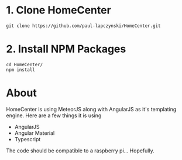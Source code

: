 # 1. Clone HomeCenter

```
git clone https://github.com/paul-lapczynski/HomeCenter.git
```

# 2. Install NPM Packages
```
cd HomeCenter/
npm install
```

# About
HomeCenter is using MeteorJS along with AngularJS as it's templating engine. Here are a few things it is using
- AngularJS
- Angular Material
- Typescript

The code should be compatible to a raspberry pi... Hopefully. 
